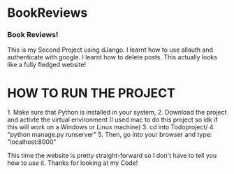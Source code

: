 # BookReviews

<h3> Book Reviews! </h3>
This is my Second Project using dJango. I learnt how to use allauth and authenticate with google.
I learnt how to delete posts.
This actually looks like a fully fledged website!

<h1> HOW TO RUN THE PROJECT </h1>
1. Make sure that Python is installed in your system,
2. Download the project and activte the virtual environment (I used mac to do this project so idk if this will work on a Windows or Linux machine)
3. cd into Todoproject/
4. "python manage.py runserver"
5. Then, go into your browser and type: "localhost:8000"

This time the website is pretty straight-forward so I don't have to tell you how to use it.
Thanks for looking at my Code!
